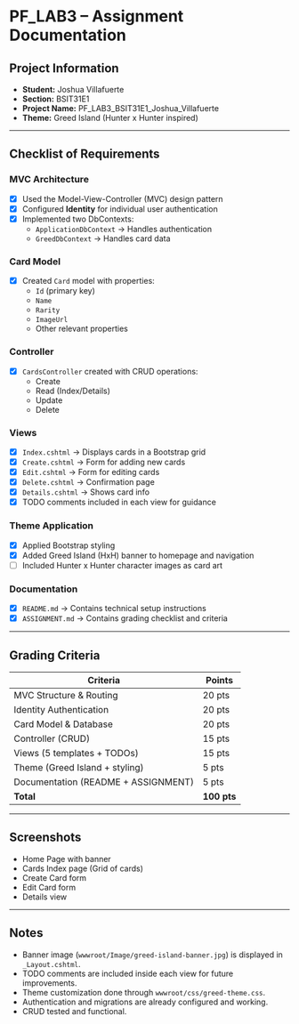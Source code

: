 ﻿# PF_LAB3 – Assignment Documentation

## Project Information
- **Student:** Joshua Villafuerte  
- **Section:** BSIT31E1  
- **Project Name:** PF_LAB3_BSIT31E1_Joshua_Villafuerte  
- **Theme:** Greed Island (Hunter x Hunter inspired)  

---

## Checklist of Requirements

### MVC Architecture
- [x] Used the Model-View-Controller (MVC) design pattern  
- [x] Configured **Identity** for individual user authentication  
- [x] Implemented two DbContexts:
  - `ApplicationDbContext` → Handles authentication  
  - `GreedDbContext` → Handles card data  

### Card Model
- [x] Created `Card` model with properties:
  - `Id` (primary key)  
  - `Name`  
  - `Rarity`  
  - `ImageUrl`  
  - Other relevant properties  

### Controller
- [x] `CardsController` created with CRUD operations:
  - Create  
  - Read (Index/Details)  
  - Update  
  - Delete  

### Views
- [x] `Index.cshtml` → Displays cards in a Bootstrap grid  
- [x] `Create.cshtml` → Form for adding new cards  
- [x] `Edit.cshtml` → Form for editing cards  
- [x] `Delete.cshtml` → Confirmation page  
- [x] `Details.cshtml` → Shows card info  
- [x] TODO comments included in each view for guidance  

### Theme Application
- [x] Applied Bootstrap styling  
- [x] Added Greed Island (HxH) banner to homepage and navigation  
- [ ] Included Hunter x Hunter character images as card art  

### Documentation
- [x] `README.md` → Contains technical setup instructions  
- [x] `ASSIGNMENT.md` → Contains grading checklist and criteria  

---

## Grading Criteria

| Criteria | Points |
|----------|--------|
| MVC Structure & Routing | 20 pts |
| Identity Authentication | 20 pts |
| Card Model & Database | 20 pts |
| Controller (CRUD) | 15 pts |
| Views (5 templates + TODOs) | 15 pts |
| Theme (Greed Island + styling) | 5 pts |
| Documentation (README + ASSIGNMENT) | 5 pts |
| **Total** | **100 pts** |

---

## Screenshots
- Home Page with banner  
- Cards Index page (Grid of cards)  
- Create Card form  
- Edit Card form  
- Details view  

---

## Notes
- Banner image (`wwwroot/Image/greed-island-banner.jpg`) is displayed in `_Layout.cshtml`.  
- TODO comments are included inside each view for future improvements.  
- Theme customization done through `wwwroot/css/greed-theme.css`.  
- Authentication and migrations are already configured and working.  
- CRUD tested and functional.  
